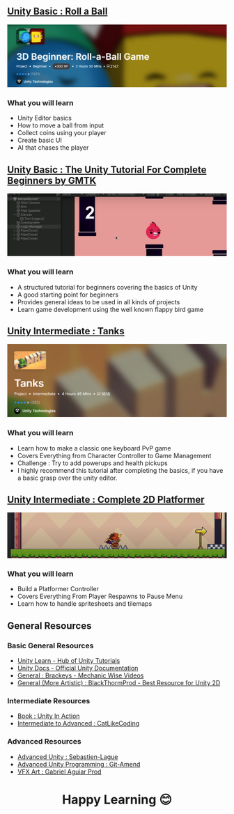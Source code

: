 ## [Unity Basic : Roll a Ball](https://learn.unity.com/project/roll-a-ball?uv=6)
![Roll A Ball](./Assets/RollABall.png)

### What you will learn
- Unity Editor basics
- How to move a ball from input
- Collect coins using your player
- Create basic UI
- AI that chases the player

## [Unity Basic : The Unity Tutorial For Complete Beginners by GMTK](https://www.youtube.com/watch?v=XtQMytORBmM)

![Unity Basic](./Assets/UnityBasic.png)

### What you will learn
- A structured tutorial for beginners covering the basics of Unity
- A good starting point for beginners
- Provides general ideas to be used in all kinds of projects
- Learn game development using the well known flappy bird game


## [Unity Intermediate : Tanks](https://learn.unity.com/project/tanks-tutorial?uv=5.x)

![Tanks](./Assets/Tanks.png)

### What you will learn
- Learn how to make a classic one keyboard PvP game 
- Covers Everything from Character Controller to Game Management
- Challenge : Try to add powerups and health pickups
- I highly recommend this tutorial after completing the basics, if you have a basic grasp over the unity editor.

## [Unity Intermediate : Complete 2D Platformer](https://www.youtube.com/watch?v=2pk1PPlS5Xs&list=PLgOEwFbvGm5o8hayFB6skAfa8Z-mw4dPV&index=15)
![Platformer](./Assets/Platformer.png)

### What you will learn
- Build a Platformer Controller
- Covers Everything From Player Respawns to Pause Menu
- Learn how to handle spritesheets and tilemaps

## General Resources
### Basic General Resources 
- [Unity Learn - Hub of Unity Tutorials](https://learn.unity.com/)   
- [Unity Docs - Official Unity Documentation](https://docs.unity3d.com/Manual/index.html)
- [General : Brackeys - Mechanic Wise Videos](https://www.youtube.com/c/Brackeys)
- [General (More Artistic) : BlackThormProd - Best Resource for Unity 2D](https://www.youtube.com/@Blackthornprod)

### Intermediate Resources 
- [Book : Unity In Action](https://github.com/kurong00/GameProgramBooks/blob/master/05.Game%20Programming/Beginning%20Game%20Programming/From%20Unity/Unity%20In%20Action.pdf)
- [Intermediate to Advanced : CatLikeCoding](https://catlikecoding.com/unity/tutorials/)

### Advanced Resources 
- [Advanced Unity : Sebastien-Lague](https://www.youtube.com/@SebastianLague)
- [Advanced Unity Programming : Git-Amend](https://www.youtube.com/@git-amend)
- [VFX Art : Gabriel Aguiar Prod](https://www.youtube.com/@GabrielAguiarProd/playlists)

# <p align=center> Happy Learning 😊 </p>
